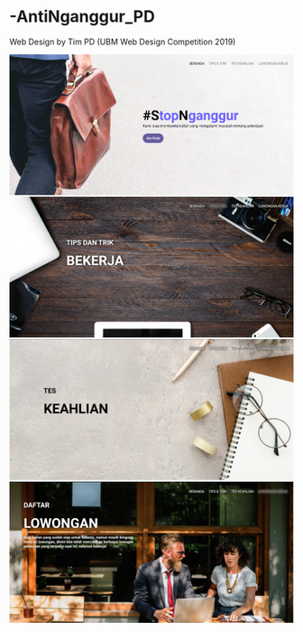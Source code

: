 # -AntiNganggur_PD
Web Design by Tim PD (UBM Web Design Competition 2019)

![alt text](https://github.com/HammamAlHakim/-AntiNganggur_PD/blob/master/Index.png)
![alt text](https://github.com/HammamAlHakim/-AntiNganggur_PD/blob/master/Tips%20and%20Trik.png)
![alt text](https://github.com/HammamAlHakim/-AntiNganggur_PD/blob/master/Tes%20Keahlian.png)
![alt text](https://github.com/HammamAlHakim/-AntiNganggur_PD/blob/master/Lowongan%20Pekerjaan.png)
